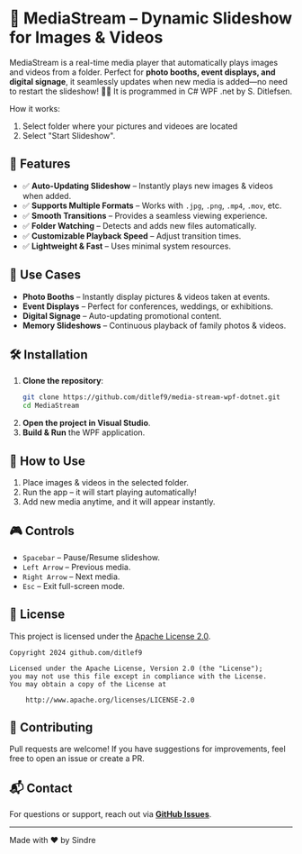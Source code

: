# 📸 MediaStream – Dynamic Slideshow for Images & Videos

MediaStream is a real-time media player that automatically plays images and videos from a folder. 
Perfect for **photo booths, event displays, and digital signage**, 
it seamlessly updates when new media is added—no need to restart the slideshow! 🎥✨
It is programmed in C# WPF .net by S. Ditlefsen.

How it works:
1. Select folder where your pictures and videoes are located
2. Select "Start Slideshow". 
 

## 🚀 Features
- ✅ **Auto-Updating Slideshow** – Instantly plays new images & videos when added.
- ✅ **Supports Multiple Formats** – Works with `.jpg`, `.png`, `.mp4`, `.mov`, etc.
- ✅ **Smooth Transitions** – Provides a seamless viewing experience.
- ✅ **Folder Watching** – Detects and adds new files automatically.
- ✅ **Customizable Playback Speed** – Adjust transition times.
- ✅ **Lightweight & Fast** – Uses minimal system resources.

## 🎯 Use Cases
- **Photo Booths** – Instantly display pictures & videos taken at events.
- **Event Displays** – Perfect for conferences, weddings, or exhibitions.
- **Digital Signage** – Auto-updating promotional content.
- **Memory Slideshows** – Continuous playback of family photos & videos.

## 🛠 Installation
1. **Clone the repository**:
   ```sh
   git clone https://github.com/ditlef9/media-stream-wpf-dotnet.git
   cd MediaStream
   ```
2. **Open the project in Visual Studio**.
3. **Build & Run** the WPF application.

## 📂 How to Use
1. Place images & videos in the selected folder.
2. Run the app – it will start playing automatically!
3. Add new media anytime, and it will appear instantly.

## 🎮 Controls
- `Spacebar` – Pause/Resume slideshow.
- `Left Arrow` – Previous media.
- `Right Arrow` – Next media.
- `Esc` – Exit full-screen mode.

## 📜 License
This project is licensed under the
[Apache License 2.0](https://www.apache.org/licenses/LICENSE-2.0).

```
Copyright 2024 github.com/ditlef9

Licensed under the Apache License, Version 2.0 (the "License");
you may not use this file except in compliance with the License.
You may obtain a copy of the License at

    http://www.apache.org/licenses/LICENSE-2.0
```

## 🤝 Contributing
Pull requests are welcome! If you have suggestions for improvements, feel free to open an issue or create a PR.

## 📬 Contact
For questions or support, reach out via **[GitHub Issues](https://github.com/ditlef9/media-stream-wpf-dotnet/issues)**.

---
Made with ❤️ by Sindre

